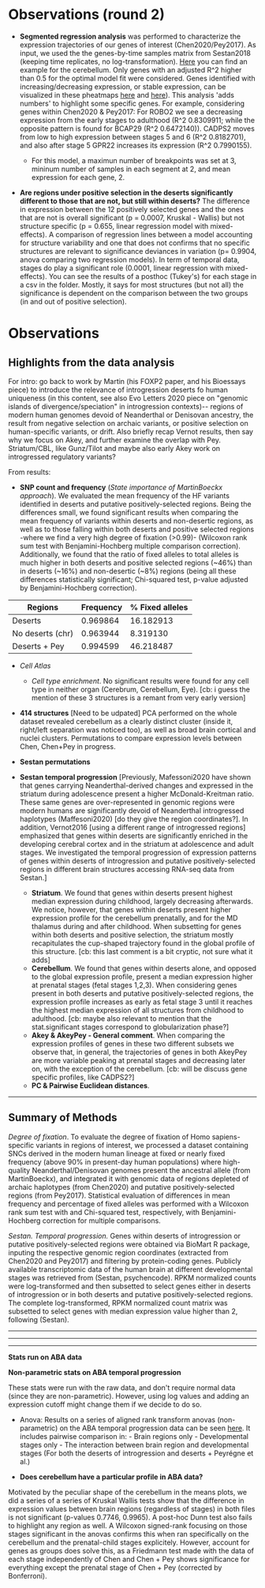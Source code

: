 # Observations (round 2)

- **Segmented regression analysis** was performed to characterize the expression trajectories of our genes of interest (Chen2020/Pey2017). As input, we used the the genes-by-time samples matrix from Sestan2018 (keeping time replicates, no log-transformation). [Here](https://github.com/jjaa-mp/raul_tesina/tree/master/2.plots/trendy_segmentedRegression) you can find an example for the cerebellum. Only genes with an adjusted R^2 higher than 0.5 for the optimal model fit were considered. Genes identified with increasing/decreasing expression, or stable expression, can be visualized in these pheatmaps [here](https://github.com/jjaa-mp/raul_tesina/tree/master/2.plots/trendy_segmentedRegression) and [here](https://github.com/jjaa-mp/raul_tesina/blob/master/2.plots/trendy_segmentedRegression/pheatmap_UpDown_DesertsPosSel.pdf)). This analysis 'adds numbers' to highlight some specific genes. For example, considering genes within Chen2020 & Pey2017: For ROBO2 we see a decreasing expression from the early stages to adulthood (R^2 0.8309911; while the opposite pattern is found for BCAP29 (R^2 0.6472140)). CADPS2 moves from low to high expression between stages 5 and 6 (R^2 0.8182701), and also after stage 5 GPR22 increases its expression (R^2 0.7990155).
	- For this model, a maximun number of breakpoints was set at 3, mininum number of samples in each segment at 2, and mean expression for each gene, 2.


- **Are regions under positive selection in the deserts significantly different to those that are not, but still within deserts?**
The difference in expression between the 12 positively selected genes and the ones that are not is overall significant (p = 0.0007, Kruskal - Wallis) but not structure specific (p = 0.655, linear regression model with mixed-effects). A comparison of regression lines between a model accounting for structure variability and one that does not confirms that no specific structures are relevant to significance deviances in variation (p= 0.9904, anova comparing two regression models). In term of temporal data, stages do play a significant role (0.0001, linear regression with mixed-effects). You can see the results of a posthoc (Tukey's) for each stage in a csv in the folder. Mostly, it says for most structures (but not all) the significance is dependent on the comparison between the two groups (in and out of positive selection).


# Observations
## Highlights from the data analysis


For intro: go back to work by Martin (his FOXP2 paper, and his Bioessays piece) to introduce the relevance of introgression deserts fo human uniqueness (in this content, see also Evo Letters 2020 piece on "genomic islands of divergence/speciation" in introgression contexts)-- regions of modern human genomes devoid of Neanderthal or Denisovan ancestry, the result from negative selection on archaic variants, or positive selection on human-specific variants, or drift. Also briefly recap Vernot results, then say why we focus on Akey, and further examine the overlap with Pey. Striatum/CBL, like Gunz/Tilot and maybe also early Akey work on introgressed regulatory variants?

From results:

- **SNP count and frequency** (*State importance of MartinBoeckx approach*). We evaluated the mean frequency of the HF variants identified in deserts and putative positively-selected regions. Being the differences small, we found significant results when comparing the mean frequency of variants within deserts and non-desertic regions, as well as to those falling within both deserts and positive selected regions -where we find a very high degree of fixation (>0.99)- (Wilcoxon rank sum test with Benjamini-Hochberg multiple comparison correction). Additionally, we found that the ratio of fixed alleles to total alleles is much higher in both deserts and positive selected regions (~46%) than in deserts (~16%) and non-desertic (~8%) regions (being all these differences statistically significant; Chi-squared test, p-value adjusted by Benjamini-Hochberg correction).

| Regions  | Frequency | % Fixed alleles |
| ------------- | ------------- | ------------- |
| Deserts  | 0.969864  |  16.182913  |
| No deserts (chr)  | 0.963944  | 8.319130  |
| Deserts + Pey  | 0.994599  | 46.218487  |


- *Cell Atlas* 
	+ *Cell type enrichment*. No significant results were found for any cell type in neither organ (Cerebrum, Cerebellum, Eye). [cb: i guess the mention of these 3 structures is a remant from very early version]

- **414 structures** [Need to be udpated] PCA performed on the whole dataset revealed cerebellum as a clearly distinct cluster (inside it, right/left separation was noticed too), as well as broad brain cortical and nuclei clusters. Permutations to compare expression levels between Chen, Chen+Pey in progress.


- **Sestan permutations**

- **Sestan temporal progression**  [Previously, Mafessoni2020 have shown that genes carrying Neanderthal-derived changes and expressed in the striatum during adolescence present a higher McDonald-Kreitman ratio. These same genes are over-represented in genomic regions were modern humans are significantly devoid of Neanderthal introgressed haplotypes (Maffesoni2020) [do they give the region coordinates?]. In addition, Vernot2016 [using a different range of introgressed regions] emphasized that genes within deserts are significantly enriched in the developing cerebral cortex and in the striatum at adolescence and adult stages. We investigated the temporal progression of expression patterns of genes within deserts of introgression and putative positively-selected regions in different brain structures accessing RNA-seq data from Sestan.] 
  + **Striatum**. We found that genes within deserts present highest median expression during childhood, largely decreasing afterwards. We notice, however, that genes within deserts present higher expression profile for the cerebellum prenatally, and for the MD thalamus during and after childhood. When subsetting for genes within both deserts and positive selection, the striatum mostly recapitulates the cup-shaped trajectory found in the global profile of this structure. [cb: this last comment is a bit cryptic, not sure what it adds]
  + **Cerebellum**. We found that genes within deserts alone, and opposed to the global expression profile, present a median expression higher at prenatal stages (fetal stages 1,2,3). When considering genes present in both deserts and putative positively-selected regions, the expression profile increases as early as fetal stage 3 until it reaches the highest median expression of all structures from childhood to adulthood. [cb: maybe also relevant to mention that the stat.significant stages correspond to globularization phase?]
  + **Akey & AkeyPey - General comment**. When comparing the expression profiles of genes in these two different subsets we observe that, in general, the trajectories of genes in both AkeyPey are more variable peaking at prenatal stages and decreasing later on, with the exception of the cerebellum. [cb: will be discuss gene specific profiles, like CADPS2?]
  + **PC & Pairwise Euclidean distances**.


---
## Summary of Methods

*Degree of fixation*. To evaluate the degree of fixation of Homo sapiens-specific variants in regions of interest, we processed a dataset containing SNCs derived in the modern human lineage at fixed or nearly fixed frequency (above 90% in present-day human populations) where high-quality Neanderthal/Denisovan genomes present the ancestral allele (from MartinBoeckx), and integrated it with genomic data of regions depleted of archaic haplotypes (from Chen2020) and putative positively-selected regions (from Pey2017). Statistical evaluation of differences in mean frequency and percentage of fixed alleles  was performed with a Wilcoxon rank sum test with and Chi-squared test, respectively, with Benjamini-Hochberg correction for multiple comparisons.


*Sestan. Temporal progression.* Genes within deserts of introgression or putative positively-selected regions were obtained via BioMart R package, inputing the respective genomic region coordinates (extracted from Chen2020 and Pey2017) and filtering by protein-coding genes. Publicly available transcriptomic data of the human brain at different developmental stages was retrieved from (Sestan, psychencode). RPKM normalized counts were log-transformed and then subsetted to select genes either in deserts of introgression or in both deserts and putative positively-selected regions. The complete log-transformed, RPKM normalized count matrix was subsetted to select genes with median expression value higher than 2, following (Sestan).

---


---
---
**Stats run on ABA data** 

**Non-parametric stats on ABA temporal progression**

These stats were run with the raw data, and don't require normal data (since they are non-parametric). However, using log values and adding an expression cutoff might change them if we decide to do so.
	
  + Anova: Results on a series of aligned rank transform anovas (non-parametric) on the ABA temporal progression data can be seen [here](https://github.com/jjaa-mp/raul_tesina/tree/master/0.code/R_scripts/output/anova). It includes pairwise comparison in:
		- Brain regions only
		- Developmental stages only
		- The interaction between brain region and developmental stages
	(For both the deserts of introgression and deserts + Peyrégne et al.)

- **Does cerebellum have a particular profile in ABA data?**

Motivated by the peculiar shape of the cerebellum in the means plots, we did a series of a series of Kruskal Wallis tests show that the difference in expression values between brain regions (regardless of stages) in both files is not significant (p-values 0.7746, 0.9965). A post-hoc Dunn test also fails to highlight any region as well. A Wilcoxon signed-rank focusing on those stages significant in the anovas confirms this when ran specifically on the cerebellum and the prenatal-child stages explicitely. However, account for genes as groups does solve this, as a Friedmann test made with the data of each stage independently of Chen and Chen + Pey shows significance for everything except the prenatal stage of Chen + Pey (corrected by Bonferroni). 

